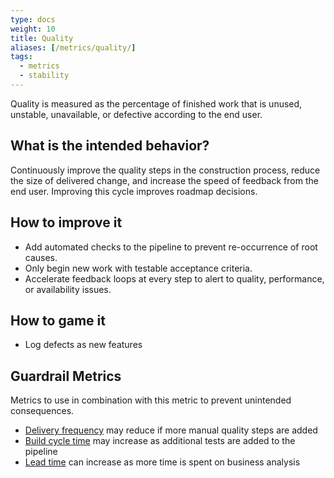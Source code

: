 ```yaml
---
type: docs
weight: 10
title: Quality
aliases: [/metrics/quality/]
tags:
  - metrics
  - stability
---
```


Quality is measured as the percentage of finished work that is unused, unstable, unavailable, or defective according to the end user.

## What is the intended behavior?

Continuously improve the quality steps in the construction process, reduce the size of delivered change, and increase
the speed of feedback from the end user. Improving this cycle improves roadmap decisions.

## How to improve it

- Add automated checks to the pipeline to prevent re-occurrence of root causes.
- Only begin new work with testable acceptance criteria.
- Accelerate feedback loops at every step to alert to quality, performance, or availability issues.

## How to game it

- Log defects as new features

## Guardrail Metrics

Metrics to use in combination with this metric to prevent unintended consequences.

- [Delivery frequency](../release-frequency) may reduce if more manual quality steps are added
- [Build cycle time](../build-duration) may increase as additional tests are added to the pipeline
- [Lead time](../lead-time) can increase as more time is spent on business analysis
